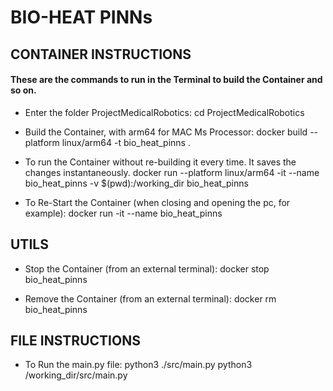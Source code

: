 # BIO-HEAT PINNs
## CONTAINER INSTRUCTIONS 

#### These are the commands to run in the Terminal to build the Container and so on.
- Enter the folder ProjectMedicalRobotics:
    cd ProjectMedicalRobotics

- Build the Container, with arm64 for MAC Ms Processor:
    docker build --platform linux/arm64 -t bio_heat_pinns .
    
- To run the Container without re-building it every time. It saves the changes instantaneously.
    docker run --platform linux/arm64 -it --name bio_heat_pinns -v $(pwd):/working_dir bio_heat_pinns
    
- To Re-Start the Container (when closing and opening the pc, for example):
    docker run -it --name bio_heat_pinns 


## UTILS
- Stop the Container (from an external terminal): 
    docker stop bio_heat_pinns

- Remove the Container (from an external terminal): 
    docker rm bio_heat_pinns


## FILE INSTRUCTIONS
- To Run the main.py file:
    python3 ./src/main.py
    python3 /working_dir/src/main.py
